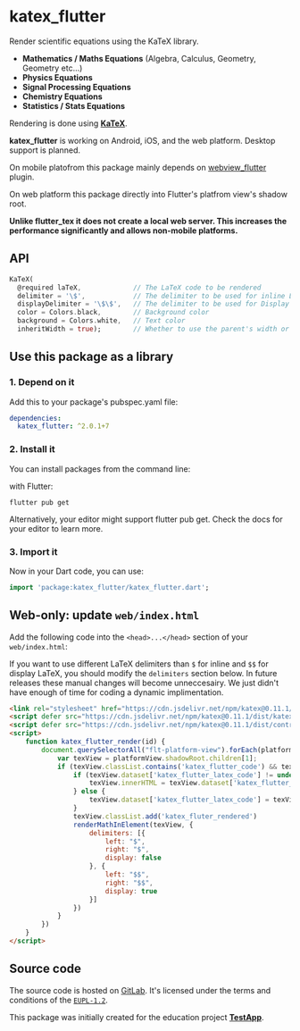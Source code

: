 # katex_flutter

Render scientific equations using the KaTeX library.

- **Mathematics / Maths Equations** (Algebra, Calculus, Geometry, Geometry etc...)
- **Physics Equations**
- **Signal Processing Equations**
- **Chemistry Equations**
- **Statistics / Stats Equations**

Rendering is done using **[KaTeX](https://github.com/KaTeX/KaTeX)**.

**katex_flutter** is working on Android, iOS, and the web platform. Desktop support is planned.

On mobile platofrom this package mainly depends on [webview_flutter](https://pub.dartlang.org/packages/webview_flutter) plugin.

On web platform this package directly into Flutter's platfrom view's shadow root.

**Unlike flutter_tex it does not create a local web server. This increases the performance significantly and allows non-mobile platforms.**

## API

```dart
KaTeX(
  @required laTeX,             // The LaTeX code to be rendered
  delimiter = '\$',            // The delimiter to be used for inline LaTeX
  displayDelimiter = '\$\$',   // The delimiter to be used for Display (centered, "important") LaTeX
  color = Colors.black,        // Background color
  background = Colors.white,   // Text color
  inheritWidth = true);        // Whether to use the parent's width or only the minimum required by the equation
```

## Use this package as a library

### 1. Depend on it

Add this to your package's pubspec.yaml file:

```yaml
dependencies:
  katex_flutter: ^2.0.1+7
```

### 2. Install it

You can install packages from the command line:

with Flutter:

```shell
flutter pub get
```
Alternatively, your editor might support flutter pub get. Check the docs for your editor to learn more.

### 3. Import it

Now in your Dart code, you can use:

```dart
import 'package:katex_flutter/katex_flutter.dart';
```

## Web-only: update `web/index.html`

Add the following code into the `<head>...</head>` section of your `web/index.html`:

If you want to use different LaTeX delimiters than `$` for inline and `$$` for display LaTeX, you should modify the `delimiters` section below. In future releases these manual changes will become unneccesairy. We just didn't have enough of time for coding a dynamic implimentation.

```html
<link rel="stylesheet" href="https://cdn.jsdelivr.net/npm/katex@0.11.1/dist/katex.min.css" integrity="sha384-zB1R0rpPzHqg7Kpt0Aljp8JPLqbXI3bhnPWROx27a9N0Ll6ZP/+DiW/UqRcLbRjq" crossorigin="anonymous">
<script defer src="https://cdn.jsdelivr.net/npm/katex@0.11.1/dist/katex.min.js" integrity="sha384-y23I5Q6l+B6vatafAwxRu/0oK/79VlbSz7Q9aiSZUvyWYIYsd+qj+o24G5ZU2zJz" crossorigin="anonymous"></script>
<script defer src="https://cdn.jsdelivr.net/npm/katex@0.11.1/dist/contrib/auto-render.min.js" integrity="sha384-kWPLUVMOks5AQFrykwIup5lo0m3iMkkHrD0uJ4H5cjeGihAutqP0yW0J6dpFiVkI" crossorigin="anonymous"></script>
<script>
    function katex_flutter_render(id) {
        document.querySelectorAll("flt-platform-view").forEach(platformView => {
            var texView = platformView.shadowRoot.children[1];
            if (texView.classList.contains('katex_flutter_code') && texView.id == 'katex_flutter_' + id) {
                if (texView.dataset['katex_flutter_latex_code'] != undefined) {
                    texView.innerHTML = texView.dataset['katex_flutter_latex_code'];
                } else {
                    texView.dataset['katex_flutter_latex_code'] = texView.innerHTML;
                }
                texView.classList.add('katex_fluter_rendered')
                renderMathInElement(texView, {
                    delimiters: [{
                        left: "$",
                        right: "$",
                        display: false
                    }, {
                        left: "$$",
                        right: "$$",
                        display: true
                    }]
                })
            }
        })
    }
</script>
```

## Source code

The source code is hosted on [GitLab](https://gitlab.com/testapp-system/katex_flutter). It's licensed under the terms and conditions of the [`EUPL-1.2`](LICENSE).

This package was initially created for the education project **[TestApp](https://gitlab.com/testapp-system/testapp-flutter)**.